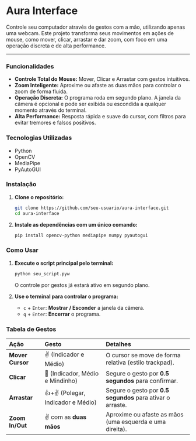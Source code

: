 # Aura Interface

Controle seu computador através de gestos com a mão, utilizando apenas uma webcam. Este projeto transforma seus movimentos em ações de mouse, como mover, clicar, arrastar e dar zoom, com foco em uma operação discreta e de alta performance.

---

### Funcionalidades

*   **Controle Total do Mouse:** Mover, Clicar e Arrastar com gestos intuitivos.
*   **Zoom Inteligente:** Aproxime ou afaste as duas mãos para controlar o zoom de forma fluida.
*   **Operação Discreta:** O programa roda em segundo plano. A janela da câmera é opcional e pode ser exibida ou escondida a qualquer momento através do terminal.
*   **Alta Performance:** Resposta rápida e suave do cursor, com filtros para evitar tremores e falsos positivos.

### Tecnologias Utilizadas

*   Python
*   OpenCV
*   MediaPipe
*   PyAutoGUI

### Instalação

1.  **Clone o repositório:**
    ```bash
    git clone https://github.com/seu-usuario/aura-interface.git
    cd aura-interface
    ```

2.  **Instale as dependências com um único comando:**
    ```bash
    pip install opencv-python mediapipe numpy pyautogui
    ```

### Como Usar

1.  **Execute o script principal pelo terminal:**
    ```bash
    python seu_script.pyw
    ```
    O controle por gestos já estará ativo em segundo plano.

2.  **Use o terminal para controlar o programa:**
    *   `c` + `Enter`: **Mostrar / Esconder** a janela da câmera.
    *   `q` + `Enter`: **Encerrar** o programa.

### Tabela de Gestos

| Ação | Gesto | Detalhes |
| :--- | :--- | :--- |
| **Mover Cursor** | ✌️ (Indicador e Médio) | O cursor se move de forma relativa (estilo trackpad). |
| **Clicar** | 🤘 (Indicador, Médio e Mindinho) | Segure o gesto por **0.5 segundos** para confirmar. |
| **Arrastar** | 👍+✌️ (Polegar, Indicador e Médio) | Segure o gesto por **0.5 segundos** para ativar o arraste. |
| **Zoom In/Out** | ✌️ com as **duas mãos** | Aproxime ou afaste as mãos (uma esquerda e uma direita). |
